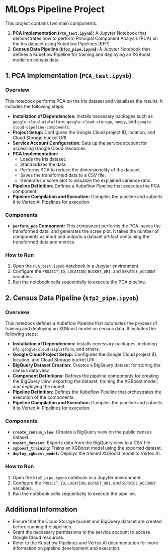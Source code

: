 # MLOps Pipeline Project

This project contains two main components:

1.  **PCA Implementation (`PCA_test.ipynb`):** A Jupyter Notebook that demonstrates how to perform Principal Component Analysis (PCA) on the Iris dataset using Kubeflow Pipelines (KFP).
2.  **Census Data Pipeline (`kfp2_pipe.ipynb`):** A Jupyter Notebook that defines a Kubeflow Pipeline for training and deploying an XGBoost model on census data.

## 1. PCA Implementation (`PCA_test.ipynb`)

### Overview

This notebook performs PCA on the Iris dataset and visualizes the results. It includes the following steps:

*   **Installation of Dependencies:** Installs necessary packages such as `google-cloud-aiplatform`, `google-cloud-storage`, `numpy`, and `google-cloud-pipeline-components`.
*   **Project Setup:** Configures the Google Cloud project ID, location, and Cloud Storage bucket URI.
*   **Service Account Configuration:** Sets up the service account for accessing Google Cloud resources.
*   **PCA Implementation:**
    *   Loads the Iris dataset.
    *   Standardizes the data.
    *   Performs PCA to reduce the dimensionality of the dataset.
    *   Saves the transformed data to a CSV file.
    *   Generates a scree plot to visualize the explained variance ratio.
*   **Pipeline Definition:** Defines a Kubeflow Pipeline that executes the PCA component.
*   **Pipeline Compilation and Execution:** Compiles the pipeline and submits it to Vertex AI Pipelines for execution.

### Components

*   **`perform_pca` Component:** This component performs the PCA, saves the transformed data, and generates the scree plot. It takes the number of components as input and outputs a dataset artifact containing the transformed data and metrics.

### How to Run

1.  Open the `PCA_test.ipynb` notebook in a Jupyter environment.
2.  Configure the `PROJECT_ID`, `LOCATION`, `BUCKET_URI`, and `SERVICE_ACCOUNT` variables.
3.  Run the notebook cells sequentially to execute the PCA pipeline.

## 2. Census Data Pipeline (`kfp2_pipe.ipynb`)

### Overview

This notebook defines a Kubeflow Pipeline that automates the process of training and deploying an XGBoost model on census data. It includes the following steps:

*   **Installation of Dependencies:** Installs necessary packages, including `kfp`, `google-cloud-aiplatform`, and others.
*   **Google Cloud Project Setup:** Configures the Google Cloud project ID, location, and Cloud Storage bucket URI.
*   **BigQuery Dataset Creation:** Creates a BigQuery dataset for storing the census data view.
*   **Component Definitions:** Defines the pipeline components for creating the BigQuery view, exporting the dataset, training the XGBoost model, and deploying the model.
*   **Pipeline Definition:** Defines the Kubeflow Pipeline that orchestrates the execution of the components.
*   **Pipeline Compilation and Execution:** Compiles the pipeline and submits it to Vertex AI Pipelines for execution.

### Components

*   **`create_census_view`:** Creates a BigQuery view on the public census dataset.
*   **`export_dataset`:** Exports data from the BigQuery view to a CSV file.
*   **`xgboost_training`:** Trains an XGBoost model using the exported dataset.
*   **`deploy_xgboost_model`:** Deploys the trained XGBoost model to Vertex AI.

### How to Run

1.  Open the `kfp2_pipe.ipynb` notebook in a Jupyter environment.
2.  Configure the `PROJECT_ID`, `LOCATION`, `BUCKET_URI`, and `SERVICE_ACCOUNT` variables.
3.  Run the notebook cells sequentially to execute the pipeline.

## Additional Information

*   Ensure that the Cloud Storage bucket and BigQuery dataset are created before running the pipelines.
*   Grant the necessary permissions to the service account to access Google Cloud resources.
*   Refer to the Kubeflow Pipelines and Vertex AI documentation for more information on pipeline development and execution.
